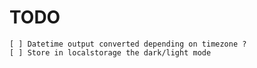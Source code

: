 # TODO

    [ ] Datetime output converted depending on timezone ?
    [ ] Store in localstorage the dark/light mode
